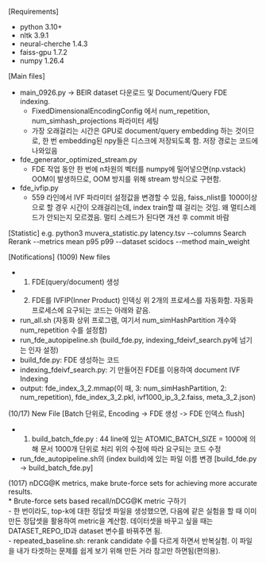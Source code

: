[Requirements]
* python 3.10+
* nltk 3.9.1
* neural-cherche 1.4.3
* faiss-gpu 1.7.2
* numpy 1.26.4

[Main files]
- main_0926.py -> BEIR dataset 다운로드 및 Document/Query FDE indexing.
    * FixedDimensionalEncodingConfig 에서 num_repetition, num_simhash_projections 파라미터 세팅
    * 가장 오래걸리는 시간은 GPU로 document/query embedding 하는 것이므로, 한 번 embedding된 npy들은 디스크에 저장되도록 함. 저장 경로는 코드에 나와있음
- fde_generator_optimized_stream.py
    * FDE 작업 동안 한 번에 n차원의 벡터를 numpy에 밀어넣으면(np.vstack) OOM이 발생하므로, OOM 방지를 위해 stream 방식으로 구현함.
- fde_ivfip.py
    * 559 라인에서 IVF 파라미터 설정값을 변경할 수 있음, faiss_nlist를 1000이상으로 할 경우 시간이 오래걸리는데, index train할 떄 걸리는 것임. 왜 멀티스레드가 안되는지 모르겠음. 멀티 스레드가 된다면 개선 후 commit 바람

[Statistic]
e.g. 
python3 muvera_statistic.py latency.tsv --columns Search Rerank --metrics mean p95 p99 --dataset scidocs --method main_weight

[Notifications]
(1009) New files
* 1. FDE(query/document) 생성
* 2. FDE를 IVFIP(Inner Product) 인덱싱
위 2개의 프로세스를 자동화함. 자동화 프로세스에 요구되는 코드는 아래와 같음.
* run_all.sh (자동화 상위 프로그램, 여기서 num_simHashPartition 개수와 num_repetition 수를 설정함)
* run_fde_autopipeline.sh (build_fde.py, indexing_fdeivf_search.py에 넘기는 인자 설정)
* build_fde.py: FDE 생성하는 코드
* indexing_fdeivf_search.py: 기 만들어진 FDE를 이용하여 document IVF Indexing
* output: fde_index_3_2.mmap(이 때, 3: num_simHashPartition, 2: num_repetition), fde_index_3_2.pkl, ivf1000_ip_3_2.faiss, meta_3_2.json) 

(10/17) New File [Batch 단위로, Encoding -> FDE 생성 -> FDE 인덱스 flush]
* 1. build_batch_fde.py : 44 line에 있는 ATOMIC_BATCH_SIZE = 1000에 의해 문서 1000개 단위로 처리
위의 수정에 따라 요구되는 코드 수정
* run_fde_autopipeline.sh의 (index build)에 있는 파일 이름 변경 [build_fde.py -> build_batch_fde.py]

(1017) nDCG@K metrics, make brute-force sets for achieving more accurate results.
    <br />
    * Brute-force sets based recall/nDCG@K metric 구하기
    <br />
      - 한 번이라도, top-k에 대한 정답셋 파일을 생성했으면, 다음에 같은 실험을 할 때 이미 만든 정답셋을 활용하여 metric을 계산함. 데이터셋을 바꾸고 싶을 때는 DATASET_REPO_ID과 dataset 변수를 바꿔주면 됨.
    <br />
      - repeated_baseline.sh: rerank candidate 수를 다르게 하면서 반복실험. 이 파일을 내가 타겟하는 문제를 쉽게 보기 위해 만든 거라 참고만 하면됨(편의용).